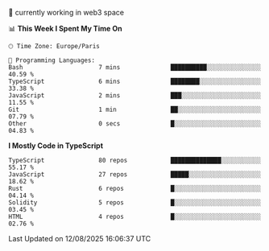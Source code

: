 🔭 currently working in web3 space

<!--START_SECTION:waka-->
📊 **This Week I Spent My Time On** 

```text
🕑︎ Time Zone: Europe/Paris

💬 Programming Languages: 
Bash                     7 mins              ██████████░░░░░░░░░░░░░░░   40.59 % 
TypeScript               6 mins              ████████░░░░░░░░░░░░░░░░░   33.38 % 
JavaScript               2 mins              ███░░░░░░░░░░░░░░░░░░░░░░   11.55 % 
Git                      1 min               ██░░░░░░░░░░░░░░░░░░░░░░░   07.79 % 
Other                    0 secs              █░░░░░░░░░░░░░░░░░░░░░░░░   04.83 % 
```

**I Mostly Code in TypeScript** 

```text
TypeScript               80 repos            ██████████████░░░░░░░░░░░   55.17 % 
JavaScript               27 repos            █████░░░░░░░░░░░░░░░░░░░░   18.62 % 
Rust                     6 repos             █░░░░░░░░░░░░░░░░░░░░░░░░   04.14 % 
Solidity                 5 repos             █░░░░░░░░░░░░░░░░░░░░░░░░   03.45 % 
HTML                     4 repos             █░░░░░░░░░░░░░░░░░░░░░░░░   02.76 % 
```




 Last Updated on 12/08/2025 16:06:37 UTC
<!--END_SECTION:waka-->
